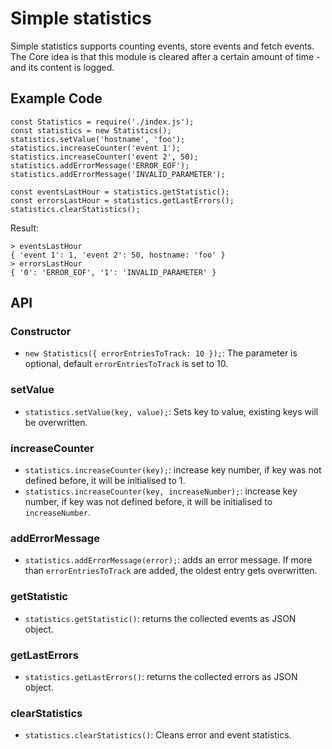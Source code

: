 # Simple statistics

Simple statistics supports counting events, store events and fetch events. The Core idea is
that this module is cleared after a certain amount of time - and its content is logged.

## Example Code

```
const Statistics = require('./index.js');
const statistics = new Statistics();
statistics.setValue('hostname', 'foo');
statistics.increaseCounter('event 1');
statistics.increaseCounter('event 2', 50);
statistics.addErrorMessage('ERROR_EOF');
statistics.addErrorMessage('INVALID_PARAMETER');

const eventsLastHour = statistics.getStatistic();
const errorsLastHour = statistics.getLastErrors();
statistics.clearStatistics();

```

Result:

```
> eventsLastHour
{ 'event 1': 1, 'event 2': 50, hostname: 'foo' }
> errorsLastHour
{ '0': 'ERROR_EOF', '1': 'INVALID_PARAMETER' }
```

## API

### Constructor

- `new Statistics({ errorEntriesToTrack: 10 });`: The parameter is optional, default `errorEntriesToTrack` is set to 10.

### setValue

- `statistics.setValue(key, value);`: Sets key to value, existing keys will be overwritten.

### increaseCounter

- `statistics.increaseCounter(key);`: increase key number, if key was not defined before, it will be initialised to 1.
- `statistics.increaseCounter(key, increaseNumber);`: increase key number, if key was not defined before, it will be initialised to `increaseNumber`.

### addErrorMessage

- `statistics.addErrorMessage(error);`: adds an error message. If more than `errorEntriesToTrack` are added, the oldest entry gets overwritten.

### getStatistic

- `statistics.getStatistic()`: returns the collected events as JSON object.

### getLastErrors

- `statistics.getLastErrors()`: returns the collected errors as JSON object.

### clearStatistics

- `statistics.clearStatistics()`: Cleans error and event statistics.
